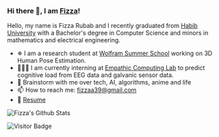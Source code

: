 ### Hi there 👋, I am [Fizza](https://www.linkedin.com/in/fizza-rubab-256bb41b4/)!

Hello, my name is Fizza Rubab and I recently graduated from [Habib University](https://habib.edu.pk/) with a Bachelor's degree in Computer Science  and minors in mathematics and electrical engineering.
- ✵ I am a research student at [Wolfram Summer School]([http://empathiccomputing.org/](https://education.wolfram.com/summer-school)) working on 3D Human Pose Estimation.
- 👩🏻‍💻 I am currently interning at [Empathic Computing Lab](http://empathiccomputing.org/) to predict cognitive load from EEG data and galvanic sensor data.
- 💬 Brainstorm with me over tech, AI, algorithms, anime and life 
- 📫 How to reach me: fizzaa39@gmail.com
- 📝 [Resume](https://github.com/Fizza-Rubab/Resume/blob/main/resume.pdf)

![Fizza's Github Stats](https://github-readme-stats.vercel.app/api?username=Fizza-Rubab&count_private=true&show_icons=true&include_all_commits=true)

![Visitor Badge](https://visitor-badge.laobi.icu/badge?page_id=Fizza-Rubab.Fizza-Rubab)
